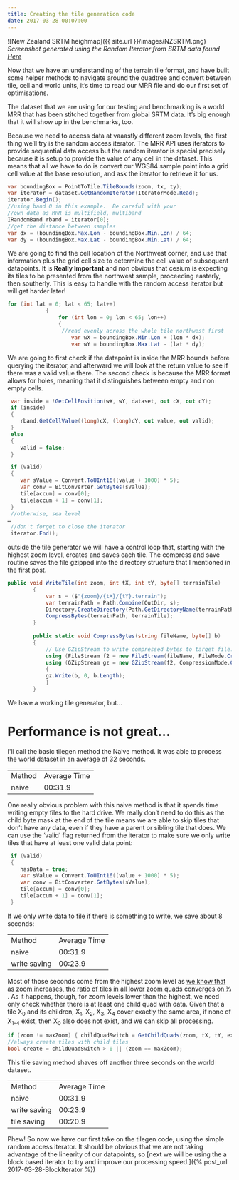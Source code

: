 ```yaml
---
title: Creating the tile generation code
date: 2017-03-28 00:07:00
---
```



![New Zealand SRTM heighmap]({{ site.url }}/images/NZSRTM.png)
*Screenshot generated using the Random Iterator from SRTM data found [Here](http://srtm.csi.cgiar.org/SELECTION/inputCoord.asp)*

Now that we have an understanding of the terrain tile format, and have built some helper methods to navigate around the quadtree and convert between tile, cell and world units, it’s time to read our MRR file and do our first set of optimisations.

The dataset that we are using for our testing and benchmarking is a world MRR that has been stitched together from global SRTM data.  It’s big enough that it will show up in the benchmarks, too.

Because we need to access data at vaaastly different zoom levels, the first thing we’ll try is the random access iterator.  The MRR API uses iterators to provide sequential data access but the random iterator is special precisely because it is setup to provide the value of any cell in the dataset.  This means that all we have to do is convert our WGS84 sample point into a grid cell value at the base resolution, and ask the iterator to retrieve it for us.
```c#
var boundingBox = PointToTile.TileBounds(zoom, tx, ty);
var iterator = dataset.GetRandomIterator(IteratorMode.Read);
iterator.Begin();
//using band 0 in this example.  Be careful with your
//own data as MRR is multifield, multiband
IRandomBand rband = iterator[0];
//get the distance between samples
var dx = (boundingBox.Max.Lon - boundingBox.Min.Lon) / 64;
var dy = (boundingBox.Max.Lat - boundingBox.Min.Lat) / 64;
```
 We are going to find the cell location of the Northwest corner, and use that information plus the grid cell size to determine the cell value of subsequent datapoints. It is **Really Important** and non obvious that cesium is expecting its tiles to be presented from the northwest sample, proceeding easterly, then southerly.  This is easy to handle with the random access iterator but will get harder later!
```c#
for (int lat = 0; lat < 65; lat++)
        	{
            	for (int lon = 0; lon < 65; lon++)
            	{
       	         //read evenly across the whole tile northwest first
                	var wX = boundingBox.Min.Lon + (lon * dx);
                	var wY = boundingBox.Max.Lat - (lat * dy);
```
We are going to first check if the datapoint is inside the MRR bounds before querying the iterator, and afterward we will look at the return value to see if there was a valid value there.  The second check is because the MRR format allows for holes, meaning that it distinguishes between empty and non empty cells.
```c#
 var inside = !GetCellPosition(wX, wY, dataset, out cX, out cY);
 if (inside)
 {
 	rband.GetCellValue((long)cX, (long)cY, out value, out valid);
 }
 else
 {
 	valid = false;
 }

 if (valid)
 {
  	var sValue = Convert.ToUInt16((value + 1000) * 5);
 	var conv = BitConverter.GetBytes(sValue);
 	tile[accum] = conv[0];
 	tile[accum + 1] = conv[1];
 }
 //otherwise, sea level
…
 //don't forget to close the iterator
 iterator.End();
```
outside the tile generator we will have a control loop that, starting with the highest zoom level, creates and saves each tile. The compress and save routine saves the file gzipped into the directory structure that I mentioned in the first post.

```c#
public void WriteTile(int zoom, int tX, int tY, byte[] terrainTile)
    	{
        	var s = ($"{zoom}/{tX}/{tY}.terrain");
        	var terrainPath = Path.Combine(OutDir, s);
        	Directory.CreateDirectory(Path.GetDirectoryName(terrainPath));
        	CompressBytes(terrainPath, terrainTile);
    	}
 
    	public static void CompressBytes(string fileName, byte[] b)
    	{
        	// Use GZipStream to write compressed bytes to target file.
        	using (FileStream f2 = new FileStream(fileName, FileMode.Create))
        	using (GZipStream gz = new GZipStream(f2, CompressionMode.Compress, false))
        	{
			gz.Write(b, 0, b.Length);
        	}
    	}
```



We have a working tile generator, but...
# Performance is not great...

I'll call the basic tilegen method the Naive method.  It was able to process the world dataset in an average of 32 seconds.

<table>
  <tr>
    <td>Method</td>
    <td>Average Time</td>
  </tr>
  <tr>
    <td>naive</td>
    <td>00:31.9</td>
  </tr>
</table>


One really obvious problem with this naive method is that it spends time writing empty files to the hard drive.  We really don’t need to do this as the child byte mask at the end of the tile means we are able to skip tiles that don’t have any data, even if they have a parent or sibling tile that does. We can use the ‘valid’ flag returned from the iterator to make sure we only write tiles that have at least one valid data point:
```c#
 if (valid)
 {
 	hasData = true;
 	var sValue = Convert.ToUInt16((value + 1000) * 5);
 	var conv = BitConverter.GetBytes(sValue);
 	tile[accum] = conv[0];
 	tile[accum + 1] = conv[1];
 }
```
If we only write data to file if there is something to write, we save  about 8 seconds:

<table>
  <tr>
    <td>Method</td>
    <td>Average Time</td>
  </tr>
  <tr>
    <td>naive</td>
    <td>00:31.9</td>
  </tr>
  <tr>
    <td>write saving</td>
    <td>00:23.9</td>
  </tr>
</table>


Most of those seconds come from the highest zoom level as [we know that as zoom increases, the ratio of tiles in all lower zoom quads converges on ⅓ ](https://en.wikipedia.org/wiki/1/4_%2B_1/16_%2B_1/64_%2B_1/256_%2B_%E2%8B%AF). As it happens, though, for zoom levels lower than the highest, we need only check whether there is at least one child quad with data.  Given that a tile X<sub>0</sub> and its children, X<sub>1</sub>, X<sub>2</sub>, X<sub>3</sub>, X<sub>4</sub> cover exactly the same area, if none of X<sub>1-4</sub> exist, then X<sub>0</sub> also does not exist, and we can skip all processing.

```c#
if (zoom != maxZoom) { childQuadSwitch = GetChildQuads(zoom, tX, tY, existingTiles); }
//always create tiles with child tiles
bool create = childQuadSwitch > 0 || (zoom == maxZoom);
```
This tile saving method shaves off another three seconds on the world dataset.

<table>
  <tr>
    <td>Method</td>
    <td>Average Time</td>
  </tr>
  <tr>
    <td>naive</td>
    <td>00:31.9</td>
  </tr>
  <tr>
    <td>write saving</td>
    <td>00:23.9</td>
  </tr>
  <tr>
    <td>tile saving</td>
    <td>00:20.9</td>
  </tr>
</table>


Phew! So now we have our first take on the tilegen code, using the simple random access iterator.  It should be obvious that we are not taking advantage of the linearity of our datapoints, so [next we will be using the a block based iterator to try and improve our processing speed.]({% post_url 2017-03-28-BlockIterator %})
